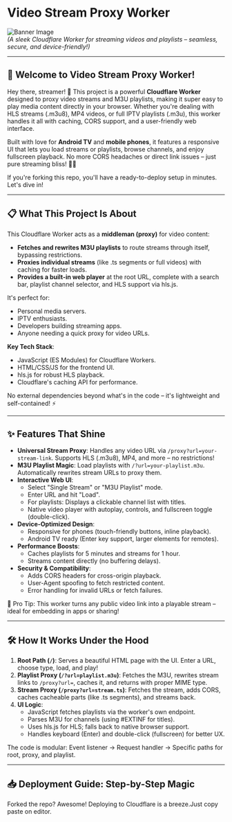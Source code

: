 # Video Stream Proxy Worker

![Banner Image](https://via.placeholder.com/1280x400?text=Video+Stream+Proxy+Worker&bg=007bff&fg=ffffff)  
*(A sleek Cloudflare Worker for streaming videos and playlists – seamless, secure, and device-friendly!)*

---

## 🚀 Welcome to Video Stream Proxy Worker!

Hey there, streamer! 🌟 This project is a powerful **Cloudflare Worker** designed to proxy video streams and M3U playlists, making it super easy to play media content directly in your browser. Whether you're dealing with HLS streams (.m3u8), MP4 videos, or full IPTV playlists (.m3u), this worker handles it all with caching, CORS support, and a user-friendly web interface.

Built with love for **Android TV** and **mobile phones**, it features a responsive UI that lets you load streams or playlists, browse channels, and enjoy fullscreen playback. No more CORS headaches or direct link issues – just pure streaming bliss! 🎥✨

If you're forking this repo, you'll have a ready-to-deploy setup in minutes. Let's dive in!

---

## 📋 What This Project Is About

This Cloudflare Worker acts as a **middleman (proxy)** for video content:
- **Fetches and rewrites M3U playlists** to route streams through itself, bypassing restrictions.
- **Proxies individual streams** (like .ts segments or full videos) with caching for faster loads.
- **Provides a built-in web player** at the root URL, complete with a search bar, playlist channel selector, and HLS support via hls.js.

It's perfect for:
- Personal media servers.
- IPTV enthusiasts.
- Developers building streaming apps.
- Anyone needing a quick proxy for video URLs.

**Key Tech Stack**:
- JavaScript (ES Modules) for Cloudflare Workers.
- HTML/CSS/JS for the frontend UI.
- hls.js for robust HLS playback.
- Cloudflare's caching API for performance.

No external dependencies beyond what's in the code – it's lightweight and self-contained! ⚡

---

## ✨ Features That Shine

- **Universal Stream Proxy**: Handles any video URL via `/proxy?url=your-stream-link`. Supports HLS (.m3u8), MP4, and more – no restrictions!
- **M3U Playlist Magic**: Load playlists with `/?url=your-playlist.m3u`. Automatically rewrites stream URLs to proxy them.
- **Interactive Web UI**:
  - Select "Single Stream" or "M3U Playlist" mode.
  - Enter URL and hit "Load".
  - For playlists: Displays a clickable channel list with titles.
  - Native video player with autoplay, controls, and fullscreen toggle (double-click).
- **Device-Optimized Design**:
  - Responsive for phones (touch-friendly buttons, inline playback).
  - Android TV ready (Enter key support, larger elements for remotes).
- **Performance Boosts**:
  - Caches playlists for 5 minutes and streams for 1 hour.
  - Streams content directly (no buffering delays).
- **Security & Compatibility**:
  - Adds CORS headers for cross-origin playback.
  - User-Agent spoofing to fetch restricted content.
  - Error handling for invalid URLs or fetch failures.

🌈 Pro Tip: This worker turns any public video link into a playable stream – ideal for embedding in apps or sharing!

---

## 🛠 How It Works Under the Hood

1. **Root Path (`/`)**: Serves a beautiful HTML page with the UI. Enter a URL, choose type, load, and play!
2. **Playlist Proxy (`/?url=playlist.m3u`)**: Fetches the M3U, rewrites stream links to `/proxy?url=`, caches it, and returns with proper MIME type.
3. **Stream Proxy (`/proxy?url=stream.ts`)**: Fetches the stream, adds CORS, caches cacheable parts (like .ts segments), and streams back.
4. **UI Logic**:
   - JavaScript fetches playlists via the worker's own endpoint.
   - Parses M3U for channels (using #EXTINF for titles).
   - Uses hls.js for HLS; falls back to native browser support.
   - Handles keyboard (Enter) and double-click (fullscreen) for better UX.

The code is modular: Event listener → Request handler → Specific paths for root, proxy, and playlist.

---

## 📥 Deployment Guide: Step-by-Step Magic

Forked the repo? Awesome! Deploying to Cloudflare is a breeze.Just copy paste on editor.

